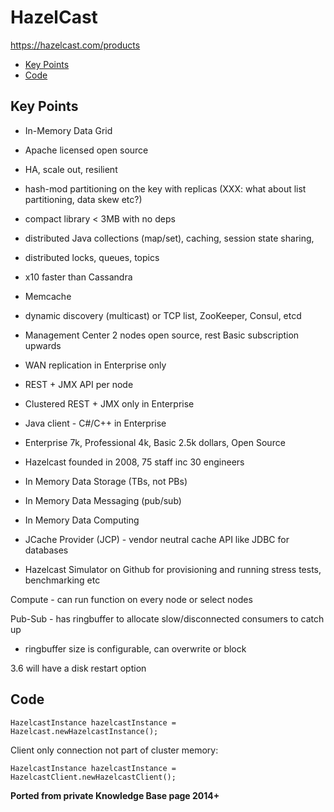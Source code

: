 # HazelCast

<https://hazelcast.com/products>

<!-- INDEX_START -->

- [Key Points](#key-points)
- [Code](#code)

<!-- INDEX_END -->

## Key Points

- In-Memory Data Grid
- Apache licensed open source
- HA, scale out, resilient
- hash-mod partitioning on the key with replicas (XXX: what about list partitioning, data skew etc?)
- compact library < 3MB with no deps
- distributed Java collections (map/set), caching, session state sharing,
- distributed locks, queues, topics
- x10 faster than Cassandra
- Memcache
- dynamic discovery (multicast) or TCP list, ZooKeeper, Consul, etcd
- Management Center 2 nodes open source, rest Basic subscription upwards
- WAN replication in Enterprise only
- REST + JMX API per node
- Clustered REST + JMX only in Enterprise
- Java client - C#/C++ in Enterprise
- Enterprise 7k, Professional 4k, Basic 2.5k dollars, Open Source

- Hazelcast founded in 2008, 75 staff inc 30 engineers
- In Memory Data Storage (TBs, not PBs)
- In Memory Data Messaging (pub/sub)
- In Memory Data Computing
- JCache Provider (JCP) - vendor neutral cache API like JDBC for databases

- Hazelcast Simulator on Github for provisioning and running stress tests, benchmarking etc

Compute - can run function on every node or select nodes

Pub-Sub - has ringbuffer to allocate slow/disconnected consumers to catch up
- ringbuffer size is configurable, can overwrite or block

3.6 will have a disk restart option

## Code

```shell
HazelcastInstance hazelcastInstance = Hazelcast.newHazelcastInstance();
```

Client only connection not part of cluster memory:

```shell
HazelcastInstance hazelcastInstance = HazelcastClient.newHazelcastClient();
```

**Ported from private Knowledge Base page 2014+**
